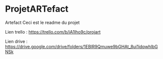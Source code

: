 # ProjetARTefact

Artefact 
Ceci est le readme du projet

Lien trello : https://trello.com/b/iA1lho9c/projart

Lien drive : https://drive.google.com/drive/folders/1EBlR9Qmuwe9bGHAt_8ui1idqwhIbGNSk


